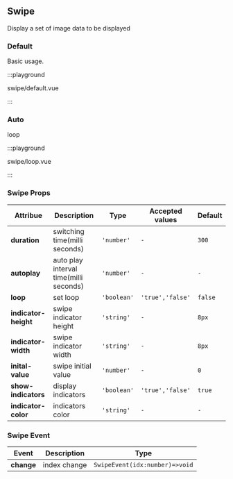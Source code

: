 ## Swipe

Display a set of image data to be displayed

### Default

Basic usage.

:::playground

swipe/default.vue

:::

### Auto

loop

:::playground

swipe/loop.vue

:::

### Swipe Props

| Attribue             | Description                            | Type        | Accepted values  | Default |
| -------------------- | -------------------------------------- | ----------- | ---------------- | ------- |
| **duration**         | switching time(milli seconds)          | `'number'`  | `-`              | `300`   |
| **autoplay**         | auto play interval time(milli seconds) | `'number'`  | `-`              | `-`     |
| **loop**             | set loop                               | `'boolean'` | `'true','false'` | `false` |
| **indicator-height** | swipe indicator height                 | `'string'`  | `-`              | `8px`   |
| **indicator-width**  | swipe indicator width                  | `'string'`  | `-`              | `8px`   |
| **inital-value**     | swipe initial value                    | `'number'`  | `-`              | `0`     |
| **show-indicators**  | display indicators                     | `'boolean'` | `'true','false'` | `true`  |
| **indicator-color**  | indicators color                       | `'string'`  | `-`              | `-`     |

### Swipe Event

| Event      | Description  | Type                           |
| ---------- | ------------ | ------------------------------ |
| **change** | index change | `SwipeEvent(idx:number)=>void` |
